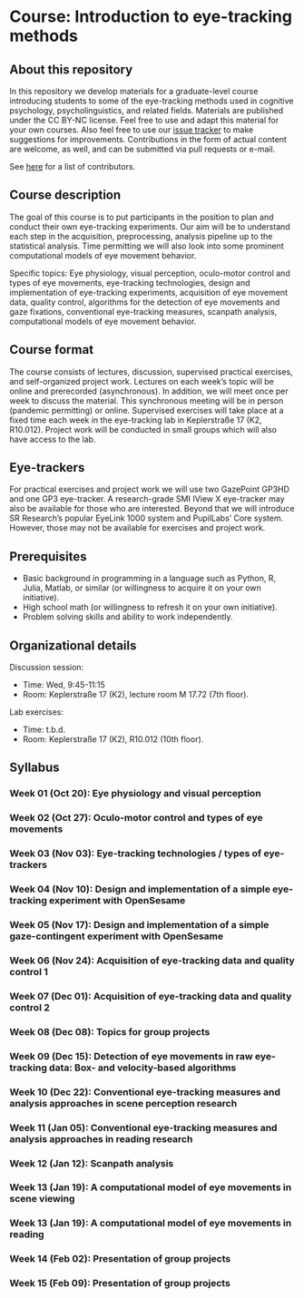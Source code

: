 # Course: Introduction to eye-tracking methods

## About this repository
In this repository we develop materials for a graduate-level course introducing students to some of the eye-tracking methods used in cognitive psychology, psycholinguistics, and related fields.  Materials are published under the CC BY-NC license.  Feel free to use and adapt this material for your own courses.  Also feel free to use our [issue tracker](https://github.com/tmalsburg/eye-tracking-methods/issues) to make suggestions for improvements.  Contributions in the form of actual content are welcome, as well, and can be submitted via pull requests or e-mail.

See [here](https://github.com/tmalsburg/eye-tracking-methods/graphs/contributors) for a list of contributors.

## Course description
The goal of this course is to put participants in the position to plan and conduct their own eye-tracking experiments.  Our aim will be to understand each step in the acquisition, preprocessing, analysis pipeline up to the statistical analysis.  Time permitting we will also look into some prominent computational models of eye movement behavior.

Specific topics: Eye physiology, visual perception, oculo-motor control and types of eye movements, eye-tracking technologies, design and implementation of eye-tracking experiments, acquisition of eye movement data, quality control, algorithms for the detection of eye movements and gaze fixations, conventional eye-tracking measures, scanpath analysis, computational models of eye movement behavior.

## Course format
The course consists of lectures, discussion, supervised practical exercises, and self-organized project work.  Lectures on each week’s topic will be online and prerecorded (asynchronous).  In addition, we will meet once per week to discuss the material.  This synchronous meeting will be in person (pandemic permitting) or online.  Supervised exercises will take place at a fixed time each week in the eye-tracking lab in Keplerstraße 17 (K2, R10.012).  Project work will be conducted in small groups which will also have access to the lab.

## Eye-trackers
For practical exercises and project work we will use two GazePoint GP3HD and one GP3 eye-tracker.  A research-grade SMI IView X eye-tracker may also be available for those who are interested.  Beyond that we will introduce SR Research’s popular EyeLink 1000 system and PupilLabs’ Core system.  However, those may not be available for exercises and project work.

## Prerequisites
- Basic background in programming in a language such as Python, R, Julia, Matlab, or similar (or willingness to acquire it on your own initiative).
- High school math (or willingness to refresh it on your own initiative).
- Problem solving skills and ability to work independently.

## Organizational details
Discussion session:
- Time: Wed, 9:45-11:15
- Room: Keplerstraße 17 (K2), lecture room M 17.72 (7th floor).

Lab exercises:
- Time: t.b.d.
- Room: Keplerstraße 17 (K2), R10.012 (10th floor).

## Syllabus
### Week 01 (Oct 20): Eye physiology and visual perception
### Week 02 (Oct 27): Oculo-motor control and types of eye movements
### Week 03 (Nov 03): Eye-tracking technologies / types of eye-trackers
### Week 04 (Nov 10): Design and implementation of a simple eye-tracking experiment with OpenSesame
### Week 05 (Nov 17): Design and implementation of a simple gaze-contingent experiment with OpenSesame
### Week 06 (Nov 24): Acquisition of eye-tracking data and quality control 1
### Week 07 (Dec 01): Acquisition of eye-tracking data and quality control 2
### Week 08 (Dec 08): Topics for group projects
### Week 09 (Dec 15): Detection of eye movements in raw eye-tracking data: Box- and velocity-based algorithms
### Week 10 (Dec 22): Conventional eye-tracking measures and analysis approaches in scene perception research
### Week 11 (Jan 05): Conventional eye-tracking measures and analysis approaches in reading research
### Week 12 (Jan 12): Scanpath analysis
### Week 13 (Jan 19): A computational model of eye movements in scene viewing
### Week 13 (Jan 19): A computational model of eye movements in reading
### Week 14 (Feb 02): Presentation of group projects
### Week 15 (Feb 09): Presentation of group projects

